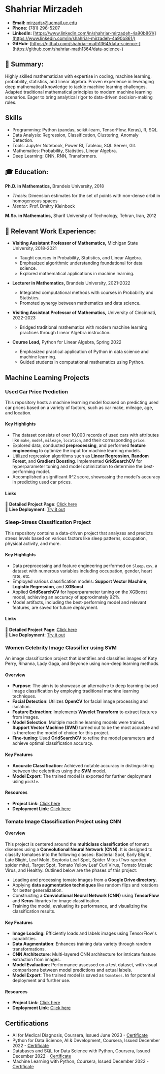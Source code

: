 # Shahriar Mirzadeh

- **Email:** mirzadsr@ucmail.uc.edu  
- **Phone:** (781) 296-5207
- **LinkedIn:** [https://www.linkedin.com/in/shahriar-mirzadeh-4a90b861/](https://www.linkedin.com/in/shahriar-mirzadeh-4a90b861/)  
- **GitHub:** [https://github.com/shahriar-math1364/data-science-](https://github.com/shahriar-math1364/data-science-) 

## 📌 Summary:
Highly skilled mathematician with expertise in coding, machine learning, probability, statistics, and linear algebra. Proven experience in leveraging deep mathematical knowledge to tackle machine learning challenges. Adapted traditional mathematical principles to modern machine learning scenarios. Eager to bring analytical rigor to data-driven decision-making roles.

## Skills
- Programming: Python (pandas, scikit-learn, TensorFlow, Keras), R, SQL.
- Data Analysis: Regression, Classification, Clustering, Anomaly Detection.
- Tools: Jupyter Notebook, Power BI, Tableau, SQL Server, Git.
- Mathematics: Probability, Statistics, Linear Algebra.
- Deep Learning: CNN, RNN, Transformers.



## 🎓 Education:
**Ph.D. in Mathematics,** Brandeis University, 2018  
- *Thesis:* Dimension estimates for the set of points with non-dense orbit in homogeneous spaces  
- *Mentor:* Prof. Dmitry Kleinbock

**M.Sc. in Mathematics,** Sharif University of Technology, Tehran, Iran, 2012

## 💼 Relevant Work Experience:

- **Visiting Assistant Professor of Mathematics,** Michigan State University, 2018-2021  
  - Taught courses in Probability, Statistics, and Linear Algebra.
  - Emphasized algorithmic understanding foundational for data science.
  - Explored mathematical applications in machine learning.

- **Lecturer in Mathematics,** Brandeis University, 2021-2022  
  - Integrated computational methods with courses in Probability and Statistics.
  - Promoted synergy between mathematics and data science.

- **Visiting Assistnat Professor of Mathematics,** University of Cincinnati, 2022-2023  
  - Bridged traditional mathematics with modern machine learning practices through Linear Algebra instruction.

- **Course Lead,** Python for Linear Algebra, Spring 2022  
  - Emphasized practical application of Python in data science and machine learning.
  - Guided students in computational mathematics using Python.


## Machine Learning Projects

### Used Car Price Prediction

This repository hosts a machine learning model focused on predicting used car prices based on a variety of factors, such as car make, mileage, age, and location.

#### Key Highlights

- The dataset consists of over 10,000 records of used cars with attributes like `make`, `model`, `mileage`, `location`, and their corresponding `price`.
- Explored data, conducted **preprocessing**, and performed **feature engineering** to optimize the input for machine learning models.
- Utilized regression algorithms such as **Linear Regression**, **Random Forest**, and **Gradient Boosting**. Implemented **GridSearchCV** for hyperparameter tuning and model optimization to determine the best-performing model.
- Accomplished a significant R^2 score, showcasing the model's accuracy in predicting used car prices.

#### Links
🔗 **Detailed Project Page**: [Click here](https://github.com/shahriar-math1364/data-science-/tree/main/Project1)  
🚀 **Live Deployment**: [Try it out](http://13.58.23.77:5000)









### Sleep-Stress Classification Project

This repository contains a data-driven project that analyzes and predicts stress levels based on various factors like sleep patterns, occupation, physical activity, and more.
#### Key Highlights

- Data preprocessing and feature engineering performed on `Sleep.csv`, a dataset with numerous variables including occupation, gender, heart rate, etc.
- Employed various classification models: **Support Vector Machine**, **Logistic Regression**, and **XGBoost**.
- Applied **GridSearchCV** for hyperparameter tuning on the XGBoost model, achieving an accuracy of approximately 92%.
- Model artifacts, including the best-performing model and relevant features, are saved for future deployment.

#### Links
🔗 **Detailed Project Page**: [Click here](https://github.com/shahriar-math1364/data-science-/tree/main/Project2)  
🚀 **Live Deployment**: [Try it out](http://13.58.23.77:2000)



### Women Celebrity Image Classifier using SVM

An image classification project that identifies and classifies images of Katy Perry, Rihanna, Lady Gaga, and Beyoncé using non-deep learning methods.

#### Overview

- **Purpose**: The aim is to showcase an alternative to deep learning-based image classification by employing traditional machine learning techniques.
- **Facial Detection**: Utilizes **OpenCV** for facial image processing and isolation.
- **Feature Extraction**: Implements **Wavelet Transform** to extract features from images.
- **Model Selection**: Multiple machine learning models were trained. **Support Vector Machine (SVM)** turned out to be the most accurate and is therefore the model of choice for this project.
- **Fine-tuning**: Used **GridSearchCV** to refine the model parameters and achieve optimal classification accuracy.

#### Key Features

- **Accurate Classification**: Achieved notable accuracy in distinguishing between the celebrities using the **SVM** model.
- **Model Export**: The trained model is exported for further deployment using `pickle`.

#### Resources

- **Project Link**: [Click here](https://github.com/shahriar-math1364/data-science-/tree/main/Project3)
- **Deployment Link**: [Click here](http://3.12.160.18:5000)


### Tomato Image Classification Project using CNN

#### Overview

This project is centered around the **multiclass classification** of tomato diseases using a **Convolutional Neural Network (CNN)**. It is designed to classify tomatoes into the following classes: Bacterial Spot, Early Blight, Late Blight, Leaf Mold, Septoria Leaf Spot, Spider Mites (Two-spotted spider mite), Target Spot, Tomato Yellow Leaf Curl Virus, Tomato Mosaic Virus, and Healthy.
Outlined below are the phases of this project:
- Loading and processing tomato images from a **Google Drive directory**.
- Applying **data augmentation techniques** like random flips and rotations for better generalization.
- Constructing a **Convolutional Neural Network (CNN)** using **TensorFlow** and **Keras** libraries for image classification.
- Training the model, evaluating its performance, and visualizing the classification results.

#### Key Features

- **Image Loading**: Efficiently loads and labels images using TensorFlow's capabilities.
- **Data Augmentation**: Enhances training data variety through random transformations.
- **CNN Architecture**: Multi-layered CNN architecture for intricate feature extraction from images.
- **Model Evaluation**: Performance assessed on a test dataset, with visual comparisons between model predictions and actual labels.
- **Model Export**: The trained model is saved as `tomatoes.h5` for potential deployment and further use.

#### Resources

- **Project Link**: [Click here](https://github.com/shahriar-math1364/data-science-/tree/main/Project4)
- **Deployment Link**: [Click here](http://3.12.160.18:8000)


## Certifications
- AI for Medical Diagnosis, Coursera, Issued June 2023 - [Certificate](https://www.coursera.org/account/accomplishments/verify/M8KPHRP2X49R)
- Python for Data Science, AI & Development, Coursera, Issued December 2022 - [Certificate](https://www.coursera.org/account/accomplishments/certificate/9KTPV6X78R4E)
- Databases and SQL for Data Science with Python, Coursera, Issued December 2022 - [Certificate](https://www.coursera.org/account/accomplishments/certificate/AUSZGZXG8KZ2)
- Machine Learning with Python, Coursera, Issued December 2022 - [Certificate](https://www.coursera.org/account/accomplishments/certificate/PKSDBTXUA33N)





